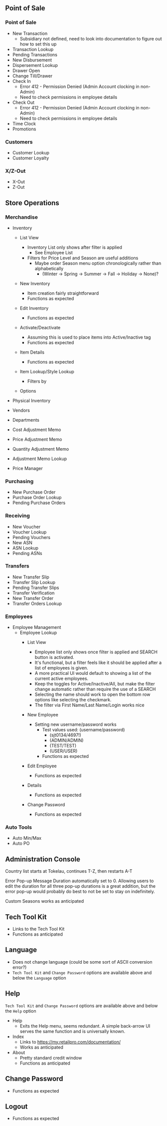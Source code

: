 ## Point of Sale ##

### Point of Sale ###
- New Transaction
	- Subsidiary not defined, need to look into documentation to figure out how to set this up
- Transaction Lookup
- Pending Transactions
- New Disbursement
- Dispersement Lookup
- Drawer Open
- Change Till/Drawer
- Check In
	- Error 412 - Permission Denied (Admin Account clocking in non-Admin)
	- Need to check permissions in employee details
- Check Out
	- Error 412 - Permission Denied (Admin Account clocking in non-Admin)
	- Need to check permissions in employee details
- Time Clock
- Promotions
		
### Customers ###
- Customer Lookup
- Customer Loyalty
		
### X/Z-Out ###
- X-Out
- Z-Out
		
## Store Operations ##

### Merchandise ###
- Inventory
	- List View
		- Inventory List only shows after filter is applied 
			- See Employee List
		- Filters for Price Level and Season are useful additions
			- Maybe order Season menu option chronologically rather than alphabetically
				- (Winter -> Spring -> Summer -> Fall -> Holiday -> None)?

	- New Inventory
		- Item creation fairly straightforward
		- Functions as expected

	- Edit Inventory
		- Functions as expected

	- Activate/Deactivate
		- Assuming this is used to place items into Active/Inactive tag
		- Functions as expected

	- Item Details
		- Functions as expected

	- Item Lookup/Style Lookup
		- Filters by 
	- Options

- Physical Inventory
- Vendors
- Departments
- Cost Adjustment Memo
- Price Adjustment Memo
- Quantity Adjustment Memo
- Adjustment Memo Lookup
- Price Manager

### Purchasing ###
- New Purchase Order
- Purchase Order Lookup
- Pending Purchase Orders

### Receiving ###
- New Voucher
- Voucher Lookup
- Pending Vouchers
- New ASN
- ASN Lookup
- Pending ASNs

### Transfers ###
- New Transfer Slip
- Transfer Slip Lookup
- Pending Transfer Slips
- Transfer Verification
- New Transfer Order
- Transfer Orders Lookup

### Employees ###
- Employee Management
	- Employee Lookup
		- List View
			- Employee list only shows once filter is applied and SEARCH button is activated. 
			- It's functional, but a filter feels like it should be applied after a list of employees is given. 
			- A more practical UI would default to showing a list of the current active employees.
			- Keep the toggles for Active/Inactive/All, but make the filter change automatic rather than require the use of a SEARCH
			- Selecting the name should work to open the bottom row options like selecting the checkmark. 
			- The filter via First Name/Last Name/Login works nice

		- New Employee
			- Setting new username/password works
				- Test values used: (username/password)
					- (sjt0134/4697!)
					- (ADMIN/ADMIN)
					- (TEST/TEST)
					- (USER/USER)
				- Functions as expected

		- Edit Employee
			- Functions as expected

		- Details 
			- Functions as expected

		- Change Password
			- Functions as expected
### Auto Tools ###
- Auto Min/Max
- Auto PO
		
## Administration Console ##
Country list starts at Tokelau, continues T-Z, then restarts A-T

Error Pop-up Message Duration automatically set to 0. Allowing users to edit the duration for all three pop-up durations is a great addition, but the error pop-up would probably do best to not be set to stay on indefinitely. 

Custom Seasons works as anticipated

## Tech Tool Kit ##
- Links to the Tech Tool Kit
- Functions as anticipated 

## Language ##
- Does not change language (could be some sort of ASCII conversion error?)
- `Tech Tool Kit` and `Change Password` options are available above and below the `Language` option

## Help ##
`Tech Tool Kit` and `Change Password` options are available above and below the `Help` option
	
- Help 
	- Exits the Help menu, seems redundant. A simple back-arrow UI serves the same function and is universally known. 
- Index
	- Links to https://my.retailpro.com/documentation/
	- Works as anticipated
- About
	- Pretty standard credit window
	- Functions as anticipated 
	
## Change Password ##
- Functions as expected

## Logout ##
- Functions as expected
